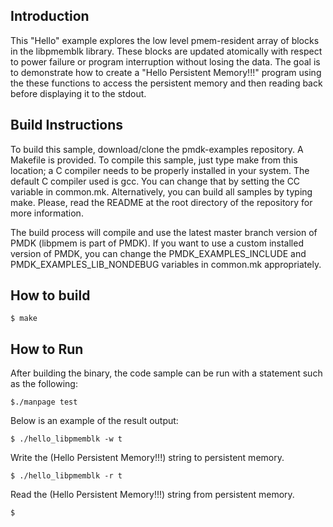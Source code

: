 ## Introduction

This "Hello" example explores the low level pmem-resident array of blocks in
the libpmemblk library.  These blocks are updated atomically with respect to
power failure or program interruption without losing the data.   The goal is to
demonstrate how to create a "Hello Persistent Memory!!!" program using the
these functions to access the persistent memory and then reading back before
displaying it to the stdout. 

## Build Instructions

To build this sample, download/clone the pmdk-examples repository. A Makefile
is provided. To compile this sample, just type make from this location; a C
compiler needs to be properly installed in your system. The default C compiler
used is gcc. You can change that by setting the CC variable in common.mk.
Alternatively, you can build all samples by typing make. Please, read the
README at the root directory of the repository for more information.

The build process will compile and use the latest master branch version of PMDK
(libpmem is part of PMDK). If you want to use a custom installed version of
PMDK, you can change the PMDK_EXAMPLES_INCLUDE and
PMDK_EXAMPLES_LIB_NONDEBUG variables in common.mk appropriately.

## How to build

	$ make

## How to Run

After building the binary, the code sample can be run with a statement such as
the following:

	$./manpage test 

Below is an example of the result output:

	$ ./hello_libpmemblk -w t

Write the (Hello Persistent Memory!!!) string to persistent memory.

	$ ./hello_libpmemblk -r t

Read the (Hello Persistent Memory!!!) string from persistent memory.

	$ 
